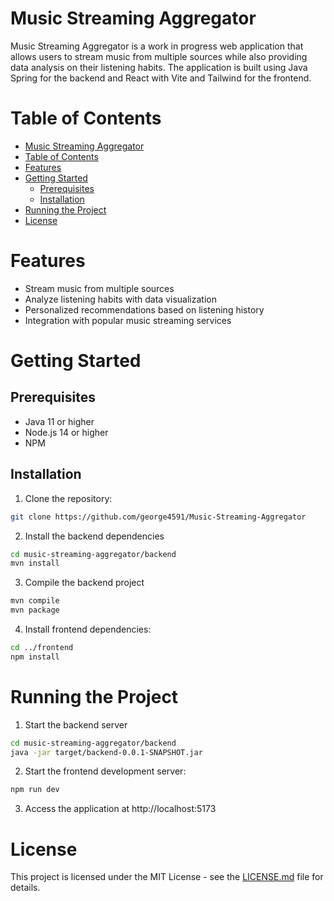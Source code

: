 # Music Streaming Aggregator

Music Streaming Aggregator is a work in progress web application that allows users to stream music from multiple sources while also providing data analysis on their listening habits. The application is built using Java Spring for the backend and React with Vite and Tailwind for the frontend.

# Table of Contents

- [Music Streaming Aggregator](#music-streaming-aggregator)
- [Table of Contents](#table-of-contents)
- [Features](#features)
- [Getting Started](#getting-started)
  - [Prerequisites](#prerequisites)
  - [Installation](#installation)
- [Running the Project](#running-the-project)
- [License](#license)

# Features
- Stream music from multiple sources
- Analyze listening habits with data visualization
- Personalized recommendations based on listening history
- Integration with popular music streaming services

# Getting Started

## Prerequisites

- Java 11 or higher
- Node.js 14 or higher
- NPM

## Installation

1. Clone the repository:

```bash
git clone https://github.com/george4591/Music-Streaming-Aggregator
```

2. Install the backend dependencies

```bash
cd music-streaming-aggregator/backend
mvn install
```
3. Compile the backend project 
```bash
mvn compile
mvn package
```
4. Install frontend dependencies:

```bash
cd ../frontend
npm install
```

# Running the Project
1. Start the backend server
```bash
cd music-streaming-aggregator/backend
java -jar target/backend-0.0.1-SNAPSHOT.jar
```
2. Start the frontend development server:
```bash
npm run dev
```
3. Access the application at http://localhost:5173 

# License

This project is licensed under the MIT License - see the [LICENSE.md](LICENSE.md) file for details.
